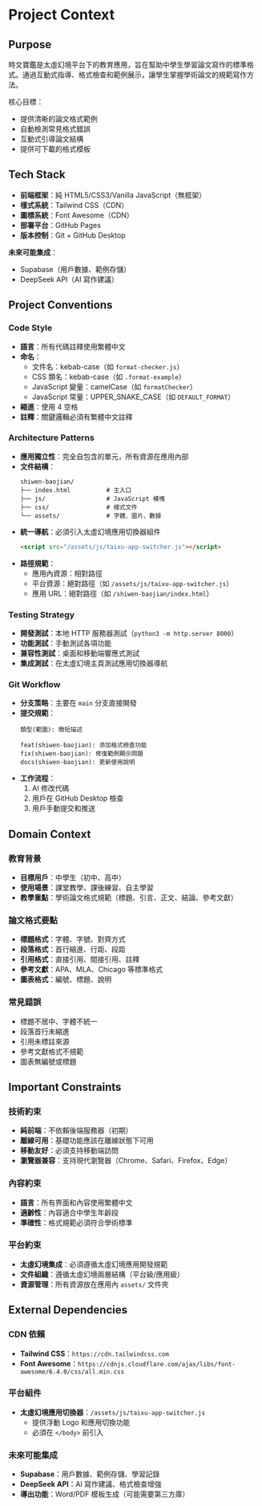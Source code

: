 # Project Context

## Purpose
時文寶鑑是太虛幻境平台下的教育應用，旨在幫助中學生學習論文寫作的標準格式。通過互動式指導、格式檢查和範例展示，讓學生掌握學術論文的規範寫作方法。

核心目標：
- 提供清晰的論文格式範例
- 自動檢測常見格式錯誤
- 互動式引導論文結構
- 提供可下載的格式模板

## Tech Stack
- **前端框架**：純 HTML5/CSS3/Vanilla JavaScript（無框架）
- **樣式系統**：Tailwind CSS（CDN）
- **圖標系統**：Font Awesome（CDN）
- **部署平台**：GitHub Pages
- **版本控制**：Git + GitHub Desktop

**未來可能集成**：
- Supabase（用戶數據、範例存儲）
- DeepSeek API（AI 寫作建議）

## Project Conventions

### Code Style
- **語言**：所有代碼註釋使用繁體中文
- **命名**：
  - 文件名：kebab-case（如 `format-checker.js`）
  - CSS 類名：kebab-case（如 `.format-example`）
  - JavaScript 變量：camelCase（如 `formatChecker`）
  - JavaScript 常量：UPPER_SNAKE_CASE（如 `DEFAULT_FORMAT`）
- **縮進**：使用 4 空格
- **註釋**：關鍵邏輯必須有繁體中文註釋

### Architecture Patterns
- **應用獨立性**：完全自包含的單元，所有資源在應用內部
- **文件結構**：
  ```
  shiwen-baojian/
  ├── index.html          # 主入口
  ├── js/                 # JavaScript 模塊
  ├── css/                # 樣式文件
  └── assets/             # 字體、圖片、數據
  ```
- **統一導航**：必須引入太虛幻境應用切換器組件
  ```html
  <script src="/assets/js/taixu-app-switcher.js"></script>
  ```
- **路徑規範**：
  - 應用內資源：相對路徑
  - 平台資源：絕對路徑（如 `/assets/js/taixu-app-switcher.js`）
  - 應用 URL：絕對路徑（如 `/shiwen-baojian/index.html`）

### Testing Strategy
- **開發測試**：本地 HTTP 服務器測試（`python3 -m http.server 8000`）
- **功能測試**：手動測試各項功能
- **兼容性測試**：桌面和移動端響應式測試
- **集成測試**：在太虛幻境主頁測試應用切換器導航

### Git Workflow
- **分支策略**：主要在 `main` 分支直接開發
- **提交規範**：
  ```
  類型(範圍): 簡短描述
  
  feat(shiwen-baojian): 添加格式檢查功能
  fix(shiwen-baojian): 修復範例顯示問題
  docs(shiwen-baojian): 更新使用說明
  ```
- **工作流程**：
  1. AI 修改代碼
  2. 用戶在 GitHub Desktop 檢查
  3. 用戶手動提交和推送

## Domain Context

### 教育背景
- **目標用戶**：中學生（初中、高中）
- **使用場景**：課堂教學、課後練習、自主學習
- **教學重點**：學術論文格式規範（標題、引言、正文、結論、參考文獻）

### 論文格式要點
- **標題格式**：字體、字號、對齊方式
- **段落格式**：首行縮進、行距、段距
- **引用格式**：直接引用、間接引用、註釋
- **參考文獻**：APA、MLA、Chicago 等標準格式
- **圖表格式**：編號、標題、說明

### 常見錯誤
- 標題不居中、字體不統一
- 段落首行未縮進
- 引用未標註來源
- 參考文獻格式不規範
- 圖表無編號或標題

## Important Constraints

### 技術約束
- **純前端**：不依賴後端服務器（初期）
- **離線可用**：基礎功能應該在離線狀態下可用
- **移動友好**：必須支持移動端訪問
- **瀏覽器兼容**：支持現代瀏覽器（Chrome、Safari、Firefox、Edge）

### 內容約束
- **語言**：所有界面和內容使用繁體中文
- **適齡性**：內容適合中學生年齡段
- **準確性**：格式規範必須符合學術標準

### 平台約束
- **太虛幻境集成**：必須遵循太虛幻境應用開發規範
- **文件組織**：遵循太虛幻境兩層結構（平台級/應用級）
- **資源管理**：所有資源放在應用內 `assets/` 文件夾

## External Dependencies

### CDN 依賴
- **Tailwind CSS**：`https://cdn.tailwindcss.com`
- **Font Awesome**：`https://cdnjs.cloudflare.com/ajax/libs/font-awesome/6.4.0/css/all.min.css`

### 平台組件
- **太虛幻境應用切換器**：`/assets/js/taixu-app-switcher.js`
  - 提供浮動 Logo 和應用切換功能
  - 必須在 `</body>` 前引入

### 未來可能集成
- **Supabase**：用戶數據、範例存儲、學習記錄
- **DeepSeek API**：AI 寫作建議、格式檢查增強
- **導出功能**：Word/PDF 模板生成（可能需要第三方庫）
